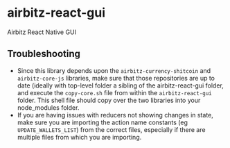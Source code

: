# airbitz-react-gui
Airbitz React Native GUI

## Troubleshooting

- Since this library depends upon the `airbitz-currency-shitcoin` and `airbitz-core-js` libraries, make sure that those repositories are up to date (ideally with top-level folder a sibling of the airbitz-react-gui folder, and execute the `copy-core.sh` file from within the `airbitz-react-gui` folder. This shell file should copy over the two libraries into your node_modules folder.
- If you are having issues with reducers not showing changes in state, make sure you are importing the action name constants (eg `UPDATE_WALLETS_LIST`) from the correct files, especially if there are multiple files from which you are importing.
